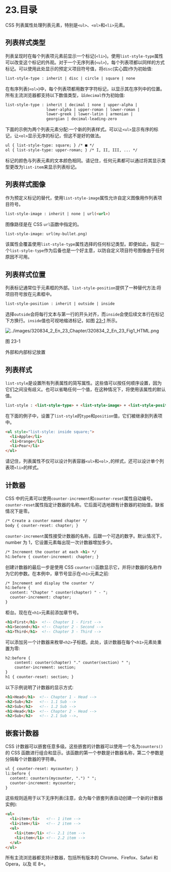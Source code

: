 # 23.目录

CSS 列表属性处理列表元素，特别是`<ul>`、`<ol>`和`<li>`元素。

## 列表样式类型

列表呈现时在每个列表项元素前显示一个标记(`<li>`)。使用`list-style-type`属性可以改变这个标记的外观。对于一个无序列表(`<ul>`)，每个列表项都以同样的方式标记。可以使用此处显示的预定义项目符号值，将`disc`(实心圆)作为初始值:

```html
list-style-type : inherit | disc | circle | square | none

```

在有序列表(`<ol>`)中，每个列表项都用数字字符标记，以显示其在序列中的位置。所有主流浏览器都支持以下数值类型，以`decimal`作为初始值:

```html
list-style-type : inherit | decimal | none | upper-alpha |
                  lower-alpha | upper-roman | lower-roman |
                  lower-greek | lower-latin | armenian |
                  georgian | decimal-leading-zero

```

下面的示例为两个列表元素分配:一个新的列表样式。可以让`<ul>`显示有序的标记，让`<ol>`显示无序的标记，但这不是好的做法。

```html
ul { list-style-type: square; } /* ■ */
ol { list-style-type: upper-roman; } /* I, II, III, ... */

```

标记的颜色与列表元素的文本颜色相同。请记住，任何元素都可以通过将其显示类型更改为`list-item`来显示列表标记。

## 列表样式图像

作为预定义标记的替代，使用`list-style-image`属性允许自定义图像用作列表项目符号。

```html
list-style-image : inherit | none | url(<url>)

```

图像路径是在 CSS `url`函数中指定的。

```html
list-style-image: url(my-bullet.png)

```

该属性会覆盖使用`list-style-type`属性选择的任何标记类型。即便如此，指定一个`list-style-type`作为后备也是一个好主意，以防自定义项目符号图像由于任何原因不可用。

## 列表样式位置

列表标记通常位于元素框的外部。`list-style-position`提供了一种替代方法:将项目符号放在元素框中。

```html
list-style-position : inherit | outside | inside

```

选择`outside`会将每行文本与第一行的开头对齐，而`inside`会使后续文本行在标记下方换行。`inside`值也可视地缩进标记，如图 [23-1](#Fig1) 所示。

![../images/320834_2_En_23_Chapter/320834_2_En_23_Fig1_HTML.png](../images/320834_2_En_23_Chapter/320834_2_En_23_Fig1_HTML.png)

图 23-1

外部和内部标记放置

## 列表样式

`list-style`是设置所有列表属性的简写属性。这些值可以按任何顺序设置，因为它们之间没有歧义。也可以省略任何一个值，在这种情况下，将使用该属性的默认值。

```html
list-style : <list-style-type> + <list-style-image> + <list-style-position>

```

在下面的例子中，设置了`list-style`的`type`和`position`值，它们被继承到列表项中。

```html
<ul style="list-style: inside square;">
  <li>Apple</li>
  <li>Orange</li>
  <li>Pear</li>
</ul>

```

请记住，列表属性不仅可以设计列表容器`<ul>`和`<ol>,`的样式，还可以设计单个列表项`<li>`的样式。

## 计数器

CSS 中的元素可以使用`counter-increment`和`counter-reset`属性自动编号。`counter-reset`属性指定计数器的名称。它后面可选地跟有计数器的初始值，缺省情况下是零。

```html
/* Create a counter named chapter */
body { counter-reset: chapter; }

```

`counter-increment`属性接受计数器的名称，后跟一个可选的数字。默认情况下，number 为 1，它设置元素每出现一次计数器增加多少。

```html
/* Increment the counter at each <h1> */
h1:before { counter-increment: chapter; }

```

创建计数器的最后一步是使用 CSS `counter()`函数显示它，并将计数器的名称作为它的参数。在本例中，章节号显示在`<h1>`元素之前:

```html
/* Increment and display the counter */
h1:before {
  content: "Chapter " counter(chapter) " - ";
  counter-increment: chapter;
}

```

柜台。现在在`<h1>`元素前添加章节号。

```html
<h1>First</h1>  <!-- Chapter 1 - First -->
<h1>Second</h1> <!-- Chapter 2 - Second -->
<h1>Third</h1>  <!-- Chapter 3 - Third -->

```

可以添加另一个计数器来枚举`<h2>`子标题。此处，该计数器在每个`<h1>`元素处重置为零:

```html
h2:before {
    content: counter(chapter) "." counter(section) " ";
    counter-increment: section;
}
h1 { counter-reset: section; }

```

以下示例说明了计数器的显示方式:

```html
<h1>Head</h1>  <!-- Chapter 1 - Head -->
<h2>Sub</h2>   <!-- 1.1 Sub -->
<h2>Sub</h2>   <!-- 1.2 Sub -->
<h1>Head</h1>  <!-- Chapter 2 - Head -->
<h2>Sub</h2>   <!-- 2.1 Sub -->.

```

## 嵌套计数器

CSS 计数器可以嵌套任意多级。这些嵌套的计数器可以使用一个名为`counters()`的 CSS 函数进行组合和显示。该函数的第一个参数是计数器名称，第二个参数是分隔每个计数器的字符串。

```html
ul { counter-reset: mycounter; }
li:before {
  content: counters(mycounter, ".") " ";
  counter-increment: mycounter;
}

```

这些规则适用于以下无序列表(注意，会为每个嵌套列表自动创建一个新的计数器实例):

```html
<ul>
  <li>item</li>   <!-- 1 item -->
  <li>item</li>   <!-- 2 item -->
  <ul>
    <li>item</li> <!-- 2.1 item -->
    <li>item</li> <!-- 2.2 item -->
  </ul>
</ul>

```

所有主流浏览器都支持计数器，包括所有版本的 Chrome、Firefox、Safari 和 Opera，以及 IE 8+。
